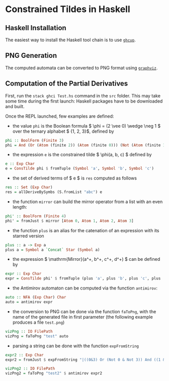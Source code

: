 <!-- <script
  src="https://cdn.mathjax.org/mathjax/latest/MathJax.js?config=TeX-AMS-MML_HTMLorMML"
  type="text/javascript">
</script> -->


# Constrained Tildes in Haskell

## Haskell Installation
The easiest way to install the Haskell tool chain is to use [`ghcup`](https://www.haskell.org/ghcup/).

## PNG Generation
The computed automata can be converted to PNG format using [`graphviz`](https://graphviz.org/download/).

## Computation of the Partial Derivatives
First, run the `stack ghci Test.hs` command in the `src` folder.
This may take some time during the first launch: Haskell packages have to be downloaded and built.

Once the REPL launched, few examples are defined:
- the value `phi` is the Boolean formula $ \phi = (2 \vee 0) \wedge \neg 1 $ over the ternary alphabet $ \{1, 2, 3\}$, defined by
```haskell
phi :: BoolForm (Finite 3)
phi = And (Or (Atom (finite 2)) (Atom (finite 0))) (Not (Atom (finite 1)))
```
- the expression `e` is the constrained tilde $ \phi(a, b, c) $ defined by
```haskell
e :: Exp Char
e = ConsTilde phi $ fromTuple (Symbol 'a', Symbol 'b', Symbol 'c')
```
- the set of derived terms of $ e $ is `res` computed as follows
```haskell
res :: Set (Exp Char)
res = allDeriveBySymbs (S.fromList "abc") e
```
- the function `mirror` can build the mirror operator from a list with an even length:
```haskell
phi' :: BoolForm (Finite 4)
phi' = fromJust $ mirror [Atom 0, Atom 1, Atom 2, Atom 3]
```
- the function `plus` is an alias for the catenation of an expression with its starred version
```haskell
plus :: a -> Exp a
plus a = Symbol a `Concat` Star (Symbol a)
```
- the expression $ \mathrm{Mirror}(a^+, b^+, c^+, d^+) $ can be defined by
```haskell
expr :: Exp Char
expr = ConsTilde phi' $ fromTuple (plus 'a', plus 'b', plus 'c', plus 'd')
```
- the Antimirov automaton can be computed via the function `antimirov`:
```haskell
auto :: NFA (Exp Char) Char
auto = antimirov expr
```
- the conversion to PNG can be done via the function `faToPng`, with the name of the generated file in first parameter (the following example produces a file `test.png`)
```haskell
vizPng :: IO FilePath
vizPng = faToPng "test" auto
```
- parsing a string can be done with the function `expFromString`
```haskell
expr2 :: Exp Char
expr2 = fromJust $ expFromString "|((0&3) Or (Not 0 & Not 3)) And ((1 & 2) Or (Not 1 & Not 2))|(a.(a*), b.(b*), a.(a*), b.(b*))"

vizPng2 :: IO FilePath
vizPng2 = faToPng "test2" $ antimirov expr2
```
